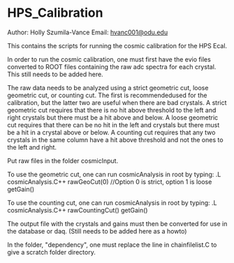 # HPS_Calibration
Author: Holly Szumila-Vance
Email: hvanc001@odu.edu

This contains the scripts for running the cosmic calibration for the HPS
Ecal. 

In order to run the cosmic calibration, one must first have the evio files
converted to ROOT files containing the raw adc spectra for each crystal. This
still needs to be added here.

The raw data needs to be analyzed using a strict geometric cut, loose
geometric cut, or counting cut. The first is recommendedused for the
calibration, but the latter two are useful when there are bad crystals. A
strict geometric cut requires that there is no hit above threshold to the left
and right crystals but there must be a hit above and below. A loose geometric
cut requires that there can be no hit in the left and crystals but there must
be a hit in a crystal above or below. A counting cut requires that any two
crystals in the same column have a hit above threshold and not the ones to the left and right. 

Put raw files in the folder cosmicInput.  

To use the geometric cut, one can run cosmicAnalysis in root by typing:
.L cosmicAnalysis.C++
rawGeoCut(0) //Option 0 is strict, option 1 is loose
getGain()

To use the counting cut, one can run cosmicAnalysis in root by typing:
.L cosmicAnalysis.C++
rawCountingCut()
getGain()

The output file with the crystals and gains must then be converted for use in
the database or daq. (Still needs to be added here as a howto)

In the folder, "dependency", one must replace the line in chainfilelist.C to
give a scratch folder directory.
